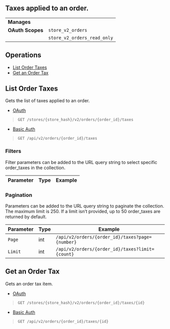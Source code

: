 ## Taxes applied to an order.

|||
|---|---|
| **Manages** |
| **OAuth Scopes** | `store_v2_orders`
||`store_v2_orders_read_only`
</div>

</div>

## Operations

*   [List Order Taxes](#list-order-taxes)
*   [Get an Order Tax](#get-an-order-tax)

## List Order Taxes

Gets the list of taxes applied to an order.

*   [OAuth](#list-order-taxes-oauth)
>`GET /stores/{store_hash}/v2/orders/{order_id}/taxes`</div>
*   [Basic Auth](#list-order-taxes-basic)
>`GET /api/v2/orders/{order_id}/taxes`</div>

### Filters

Filter parameters can be added to the URL query string to select specific order_taxes in the collection.

| Parameter | Type | Example |
| --- | --- | --- |

### Pagination

Parameters can be added to the URL query string to paginate the collection. The maximum limit is 250\. If a limit isn’t provided, up to 50 order_taxes are returned by default.

| Parameter | Type | Example |
| --- | --- | --- |
| `Page` | int | `/api/v2/orders/{order_id}/taxes?page={number}` |
| `Limit` | int | `/api/v2/orders/{order_id}/taxes?limit={count}` |

## Get an Order Tax

Gets an order tax item.

*   [OAuth](#get-an-order-tax-oauth)
>`GET /stores/{store_hash}/v2/orders/{order_id}/taxes/{id}`</div>
*   [Basic Auth](#get-an-order-tax-basic)
>`GET /api/v2/orders/{order_id}/taxes/{id}`</div>
